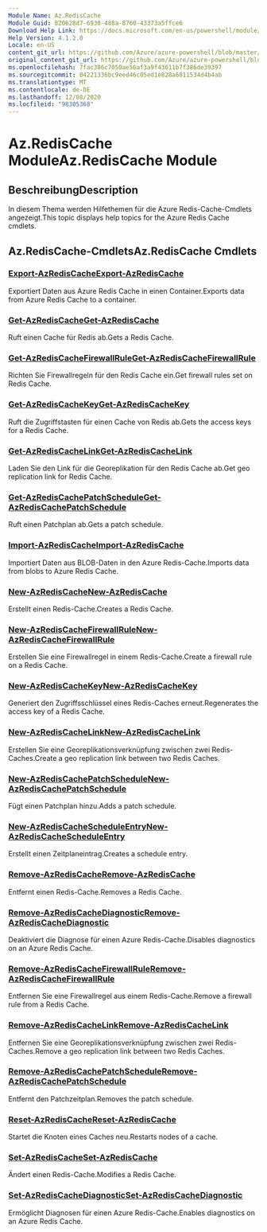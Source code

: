 ```yaml
---
Module Name: Az.RedisCache
Module Guid: 820628d7-6938-488a-8760-43373a5ffce6
Download Help Link: https://docs.microsoft.com/en-us/powershell/module/az.rediscache
Help Version: 4.1.2.0
Locale: en-US
content_git_url: https://github.com/Azure/azure-powershell/blob/master/src/RedisCache/RedisCache/help/Az.RedisCache.md
original_content_git_url: https://github.com/Azure/azure-powershell/blob/master/src/RedisCache/RedisCache/help/Az.RedisCache.md
ms.openlocfilehash: 7fac306c7050ae56af3a9f43611b7f386de39397
ms.sourcegitcommit: 04221336bc9eed46c05ed1e828a6811534d4b4ab
ms.translationtype: MT
ms.contentlocale: de-DE
ms.lasthandoff: 12/08/2020
ms.locfileid: "98305368"
---
```

# <span data-ttu-id="9d373-101">Az.RedisCache Module</span><span class="sxs-lookup"><span data-stu-id="9d373-101">Az.RedisCache Module</span></span>
## <span data-ttu-id="9d373-102">Beschreibung</span><span class="sxs-lookup"><span data-stu-id="9d373-102">Description</span></span>
<span data-ttu-id="9d373-103">In diesem Thema werden Hilfethemen für die Azure Redis-Cache-Cmdlets angezeigt.</span><span class="sxs-lookup"><span data-stu-id="9d373-103">This topic displays help topics for the Azure Redis Cache cmdlets.</span></span>

## <span data-ttu-id="9d373-104">Az.RedisCache-Cmdlets</span><span class="sxs-lookup"><span data-stu-id="9d373-104">Az.RedisCache Cmdlets</span></span>
### [<span data-ttu-id="9d373-105">Export-AzRedisCache</span><span class="sxs-lookup"><span data-stu-id="9d373-105">Export-AzRedisCache</span></span>](Export-AzRedisCache.md)
<span data-ttu-id="9d373-106">Exportiert Daten aus Azure Redis Cache in einen Container.</span><span class="sxs-lookup"><span data-stu-id="9d373-106">Exports data from Azure Redis Cache to a container.</span></span>

### [<span data-ttu-id="9d373-107">Get-AzRedisCache</span><span class="sxs-lookup"><span data-stu-id="9d373-107">Get-AzRedisCache</span></span>](Get-AzRedisCache.md)
<span data-ttu-id="9d373-108">Ruft einen Cache für Redis ab.</span><span class="sxs-lookup"><span data-stu-id="9d373-108">Gets a Redis Cache.</span></span>

### [<span data-ttu-id="9d373-109">Get-AzRedisCacheFirewallRule</span><span class="sxs-lookup"><span data-stu-id="9d373-109">Get-AzRedisCacheFirewallRule</span></span>](Get-AzRedisCacheFirewallRule.md)
<span data-ttu-id="9d373-110">Richten Sie Firewallregeln für den Redis Cache ein.</span><span class="sxs-lookup"><span data-stu-id="9d373-110">Get firewall rules set on Redis Cache.</span></span>

### [<span data-ttu-id="9d373-111">Get-AzRedisCacheKey</span><span class="sxs-lookup"><span data-stu-id="9d373-111">Get-AzRedisCacheKey</span></span>](Get-AzRedisCacheKey.md)
<span data-ttu-id="9d373-112">Ruft die Zugriffstasten für einen Cache von Redis ab.</span><span class="sxs-lookup"><span data-stu-id="9d373-112">Gets the access keys for a Redis Cache.</span></span>

### [<span data-ttu-id="9d373-113">Get-AzRedisCacheLink</span><span class="sxs-lookup"><span data-stu-id="9d373-113">Get-AzRedisCacheLink</span></span>](Get-AzRedisCacheLink.md)
<span data-ttu-id="9d373-114">Laden Sie den Link für die Georeplikation für den Redis Cache ab.</span><span class="sxs-lookup"><span data-stu-id="9d373-114">Get geo replication link for Redis Cache.</span></span>

### [<span data-ttu-id="9d373-115">Get-AzRedisCachePatchSchedule</span><span class="sxs-lookup"><span data-stu-id="9d373-115">Get-AzRedisCachePatchSchedule</span></span>](Get-AzRedisCachePatchSchedule.md)
<span data-ttu-id="9d373-116">Ruft einen Patchplan ab.</span><span class="sxs-lookup"><span data-stu-id="9d373-116">Gets a patch schedule.</span></span>

### [<span data-ttu-id="9d373-117">Import-AzRedisCache</span><span class="sxs-lookup"><span data-stu-id="9d373-117">Import-AzRedisCache</span></span>](Import-AzRedisCache.md)
<span data-ttu-id="9d373-118">Importiert Daten aus BLOB-Daten in den Azure Redis-Cache.</span><span class="sxs-lookup"><span data-stu-id="9d373-118">Imports data from blobs to Azure Redis Cache.</span></span>

### [<span data-ttu-id="9d373-119">New-AzRedisCache</span><span class="sxs-lookup"><span data-stu-id="9d373-119">New-AzRedisCache</span></span>](New-AzRedisCache.md)
<span data-ttu-id="9d373-120">Erstellt einen Redis-Cache.</span><span class="sxs-lookup"><span data-stu-id="9d373-120">Creates a Redis Cache.</span></span>

### [<span data-ttu-id="9d373-121">New-AzRedisCacheFirewallRule</span><span class="sxs-lookup"><span data-stu-id="9d373-121">New-AzRedisCacheFirewallRule</span></span>](New-AzRedisCacheFirewallRule.md)
<span data-ttu-id="9d373-122">Erstellen Sie eine Firewallregel in einem Redis-Cache.</span><span class="sxs-lookup"><span data-stu-id="9d373-122">Create a firewall rule on a Redis Cache.</span></span>

### [<span data-ttu-id="9d373-123">New-AzRedisCacheKey</span><span class="sxs-lookup"><span data-stu-id="9d373-123">New-AzRedisCacheKey</span></span>](New-AzRedisCacheKey.md)
<span data-ttu-id="9d373-124">Generiert den Zugriffsschlüssel eines Redis-Caches erneut.</span><span class="sxs-lookup"><span data-stu-id="9d373-124">Regenerates the access key of a Redis Cache.</span></span>

### [<span data-ttu-id="9d373-125">New-AzRedisCacheLink</span><span class="sxs-lookup"><span data-stu-id="9d373-125">New-AzRedisCacheLink</span></span>](New-AzRedisCacheLink.md)
<span data-ttu-id="9d373-126">Erstellen Sie eine Georeplikationsverknüpfung zwischen zwei Redis-Caches.</span><span class="sxs-lookup"><span data-stu-id="9d373-126">Create a geo replication link between two Redis Caches.</span></span>

### [<span data-ttu-id="9d373-127">New-AzRedisCachePatchSchedule</span><span class="sxs-lookup"><span data-stu-id="9d373-127">New-AzRedisCachePatchSchedule</span></span>](New-AzRedisCachePatchSchedule.md)
<span data-ttu-id="9d373-128">Fügt einen Patchplan hinzu.</span><span class="sxs-lookup"><span data-stu-id="9d373-128">Adds a patch schedule.</span></span>

### [<span data-ttu-id="9d373-129">New-AzRedisCacheScheduleEntry</span><span class="sxs-lookup"><span data-stu-id="9d373-129">New-AzRedisCacheScheduleEntry</span></span>](New-AzRedisCacheScheduleEntry.md)
<span data-ttu-id="9d373-130">Erstellt einen Zeitplaneintrag.</span><span class="sxs-lookup"><span data-stu-id="9d373-130">Creates a schedule entry.</span></span>

### [<span data-ttu-id="9d373-131">Remove-AzRedisCache</span><span class="sxs-lookup"><span data-stu-id="9d373-131">Remove-AzRedisCache</span></span>](Remove-AzRedisCache.md)
<span data-ttu-id="9d373-132">Entfernt einen Redis-Cache.</span><span class="sxs-lookup"><span data-stu-id="9d373-132">Removes a Redis Cache.</span></span>

### [<span data-ttu-id="9d373-133">Remove-AzRedisCacheDiagnostic</span><span class="sxs-lookup"><span data-stu-id="9d373-133">Remove-AzRedisCacheDiagnostic</span></span>](Remove-AzRedisCacheDiagnostic.md)
<span data-ttu-id="9d373-134">Deaktiviert die Diagnose für einen Azure Redis-Cache.</span><span class="sxs-lookup"><span data-stu-id="9d373-134">Disables diagnostics on an Azure Redis Cache.</span></span>

### [<span data-ttu-id="9d373-135">Remove-AzRedisCacheFirewallRule</span><span class="sxs-lookup"><span data-stu-id="9d373-135">Remove-AzRedisCacheFirewallRule</span></span>](Remove-AzRedisCacheFirewallRule.md)
<span data-ttu-id="9d373-136">Entfernen Sie eine Firewallregel aus einem Redis-Cache.</span><span class="sxs-lookup"><span data-stu-id="9d373-136">Remove a firewall rule from a Redis Cache.</span></span>

### [<span data-ttu-id="9d373-137">Remove-AzRedisCacheLink</span><span class="sxs-lookup"><span data-stu-id="9d373-137">Remove-AzRedisCacheLink</span></span>](Remove-AzRedisCacheLink.md)
<span data-ttu-id="9d373-138">Entfernen Sie eine Georeplikationsverknüpfung zwischen zwei Redis-Caches.</span><span class="sxs-lookup"><span data-stu-id="9d373-138">Remove a geo replication link between two Redis Caches.</span></span>

### [<span data-ttu-id="9d373-139">Remove-AzRedisCachePatchSchedule</span><span class="sxs-lookup"><span data-stu-id="9d373-139">Remove-AzRedisCachePatchSchedule</span></span>](Remove-AzRedisCachePatchSchedule.md)
<span data-ttu-id="9d373-140">Entfernt den Patchzeitplan.</span><span class="sxs-lookup"><span data-stu-id="9d373-140">Removes the patch schedule.</span></span>

### [<span data-ttu-id="9d373-141">Reset-AzRedisCache</span><span class="sxs-lookup"><span data-stu-id="9d373-141">Reset-AzRedisCache</span></span>](Reset-AzRedisCache.md)
<span data-ttu-id="9d373-142">Startet die Knoten eines Caches neu.</span><span class="sxs-lookup"><span data-stu-id="9d373-142">Restarts nodes of a cache.</span></span>

### [<span data-ttu-id="9d373-143">Set-AzRedisCache</span><span class="sxs-lookup"><span data-stu-id="9d373-143">Set-AzRedisCache</span></span>](Set-AzRedisCache.md)
<span data-ttu-id="9d373-144">Ändert einen Redis-Cache.</span><span class="sxs-lookup"><span data-stu-id="9d373-144">Modifies a Redis Cache.</span></span>

### [<span data-ttu-id="9d373-145">Set-AzRedisCacheDiagnostic</span><span class="sxs-lookup"><span data-stu-id="9d373-145">Set-AzRedisCacheDiagnostic</span></span>](Set-AzRedisCacheDiagnostic.md)
<span data-ttu-id="9d373-146">Ermöglicht Diagnosen für einen Azure Redis-Cache.</span><span class="sxs-lookup"><span data-stu-id="9d373-146">Enables diagnostics on an Azure Redis Cache.</span></span>

